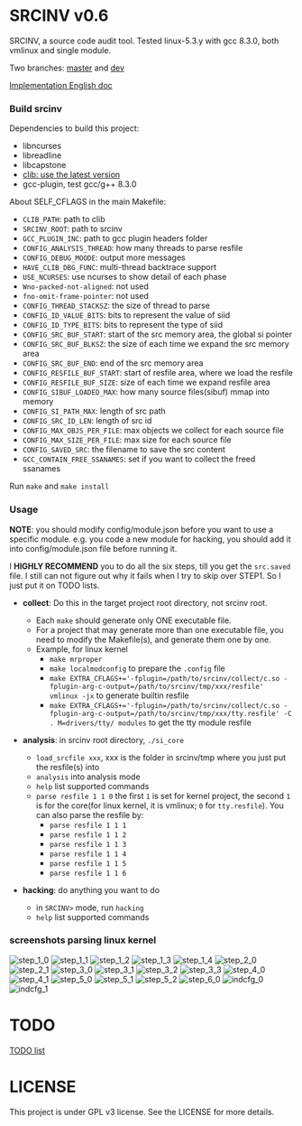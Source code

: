 # SRCINV v0.6
SRCINV, a source code audit tool.
Tested linux-5.3.y with gcc 8.3.0, both vmlinux and single module.

Two branches: [master](https://github.com/hardenedlinux/srcinv/tree/master) and [dev](https://github.com/hardenedlinux/srcinv/tree/dev)

[Implementation English doc](https://github.com/hardenedlinux/srcinv/blob/master/doc/README_en.md)

### Build srcinv
Dependencies to build this project:
+	libncurses
+	libreadline
+	libcapstone
+	[clib: use the latest version](https://github.com/snorez/clib/)
+	gcc-plugin, test gcc/g++ 8.3.0

About SELF\_CFLAGS in the main Makefile:
- `CLIB_PATH`: path to clib
- `SRCINV_ROOT`: path to srcinv
- `GCC_PLUGIN_INC`: path to gcc plugin headers folder
- `CONFIG_ANALYSIS_THREAD`: how many threads to parse resfile
- `CONFIG_DEBUG_MOODE`: output more messages
- `HAVE_CLIB_DBG_FUNC`: multi-thread backtrace support
- `USE_NCURSES`: use ncurses to show detail of each phase
- `Wno-packed-not-aligned`: not used
- `fno-omit-frame-pointer`: not used
- `CONFIG_THREAD_STACKSZ`: the size of thread to parse
- `CONFIG_ID_VALUE_BITS`: bits to represent the value of siid
- `CONFIG_ID_TYPE_BITS`: bits to represent the type of siid
- `CONFIG_SRC_BUF_START`: start of the src memory area, the global si pointer
- `CONFIG_SRC_BUF_BLKSZ`: the size of each time we expand the src memory area
- `CONFIG_SRC_BUF_END`: end of the src memory area
- `CONFIG_RESFILE_BUF_START`: start of resfile area, where we load the resfile
- `CONFIG_RESFILE_BUF_SIZE`: size of each time we expand resfile area
- `CONFIG_SIBUF_LOADED_MAX`: how many source files(sibuf) mmap into memory
- `CONFIG_SI_PATH_MAX`: length of src path
- `CONFIG_SRC_ID_LEN`: length of src id
- `CONFIG_MAX_OBJS_PER_FILE`: max objects we collect for each source file
- `CONFIG_MAX_SIZE_PER_FILE`: max size for each source file
- `CONFIG_SAVED_SRC`: the filename to save the src content
- `GCC_CONTAIN_FREE_SSANAMES`: set if you want to collect the freed ssanames

Run `make` and `make install`

### Usage
**NOTE**: you should modify config/module.json before you want to use a
specific module. e.g. you code a new module for hacking, you should add it
into config/module.json file before running it.

I **HIGHLY RECOMMEND** you to do all the six steps, till you get the
`src.saved` file. I still can not figure out why it fails when I try
to skip over STEP1. So I just put it on TODO lists.

- **collect**: Do this in the target project root directory, not srcinv root.
	- Each `make` should generate only ONE executable file.
	- For a project that may generate more than one executable file, you need to modify the Makefile(s), and generate them one by one.
	- Example, for linux kernel
		- `make mrproper`
		- `make localmodconfig` to prepare the `.config` file
		- `make EXTRA_CFLAGS+='-fplugin=/path/to/srcinv/collect/c.so -fplugin-arg-c-output=/path/to/srcinv/tmp/xxx/resfile' vmlinux -jx` to generate builtin resfile
		- `make EXTRA_CFLAGS+='-fplugin=/path/to/srcinv/collect/c.so -fplugin-arg-c-output=/path/to/srcinv/tmp/xxx/tty.resfile' -C . M=drivers/tty/ modules` to get the tty module resfile

- **analysis**: in srcinv root directory, `./si_core`
	- `load_srcfile xxx`, xxx is the folder in srcinv/tmp where you just put the resfile(s) into
	- `analysis` into analysis mode
	- `help` list supported commands
	- `parse resfile 1 1 0` the first `1` is set for kernel project, the second `1` is for the core(for linux kernel, it is vmlinux; `0` for `tty.resfile`). You can also parse the resfile by:
		- `parse resfile 1 1 1`
		- `parse resfile 1 1 2`
		- `parse resfile 1 1 3`
		- `parse resfile 1 1 4`
		- `parse resfile 1 1 5`
		- `parse resfile 1 1 6`

- **hacking**: do anything you want to do
	- in `SRCINV>` mode, run `hacking`
	- `help` list supported commands



### screenshots parsing linux kernel
![step_1_0](https://github.com/hardenedlinux/srcinv/blob/master/doc/phase1_0.png)
![step_1_1](https://github.com/hardenedlinux/srcinv/blob/master/doc/phase1_1.png)
![step_1_2](https://github.com/hardenedlinux/srcinv/blob/master/doc/phase1_2.png)
![step_1_3](https://github.com/hardenedlinux/srcinv/blob/master/doc/phase1_3.png)
![step_1_4](https://github.com/hardenedlinux/srcinv/blob/master/doc/phase1_4.png)
![step_2_0](https://github.com/hardenedlinux/srcinv/blob/master/doc/phase2_0.png)
![step_2_1](https://github.com/hardenedlinux/srcinv/blob/master/doc/phase2_1.png)
![step_3_0](https://github.com/hardenedlinux/srcinv/blob/master/doc/phase3_0.png)
![step_3_1](https://github.com/hardenedlinux/srcinv/blob/master/doc/phase3_1.png)
![step_3_2](https://github.com/hardenedlinux/srcinv/blob/master/doc/phase3_2.png)
![step_3_3](https://github.com/hardenedlinux/srcinv/blob/master/doc/phase3_3.png)
![step_4_0](https://github.com/hardenedlinux/srcinv/blob/master/doc/phase4_0.png)
![step_4_1](https://github.com/hardenedlinux/srcinv/blob/master/doc/phase4_1.png)
![step_5_0](https://github.com/hardenedlinux/srcinv/blob/master/doc/phase5_0.png)
![step_5_1](https://github.com/hardenedlinux/srcinv/blob/master/doc/phase5_1.png)
![step_5_2](https://github.com/hardenedlinux/srcinv/blob/master/doc/phase5_2.png)
![step_6_0](https://github.com/hardenedlinux/srcinv/blob/master/doc/phase6_0.png)
![indcfg_0](https://github.com/hardenedlinux/srcinv/blob/master/doc/indcfg_0.png)
![indcfg_1](https://github.com/hardenedlinux/srcinv/blob/master/doc/indcfg_1.png)

# TODO
[TODO list](https://github.com/hardenedlinux/srcinv/blob/master/doc/TODO.md)

# LICENSE
This project is under GPL v3 license. See the LICENSE for more details.
